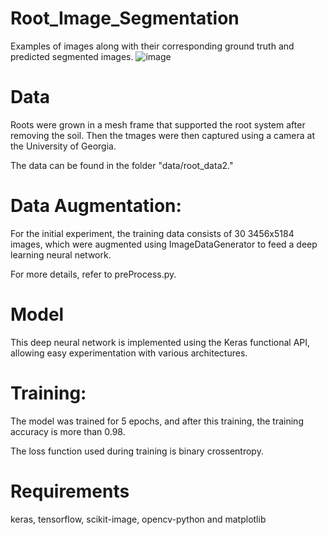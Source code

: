 # Root_Image_Segmentation 
Examples of images along with their corresponding ground truth and predicted segmented images.
![image](https://github.com/Computational-Plant-Science/Root_Image_Segmentation/assets/133724174/987f30db-9f33-45f1-8214-75c19554644b)

# Data
Roots were grown in a mesh frame that supported the root system after removing the soil. Then the tmages were then captured using a camera at the University of Georgia. 

The data can be found in the folder "data/root_data2."

# Data Augmentation:
For the initial experiment, the training data consists of 30 3456x5184 images, which were augmented using ImageDataGenerator to feed a deep learning neural network.

For more details, refer to preProcess.py.

# Model
This deep neural network is implemented using the Keras functional API, allowing easy experimentation with various architectures.

# Training:
The model was trained for 5 epochs, and after this training, the training accuracy is more than 0.98.

The loss function used during training is binary crossentropy. 

# Requirements
keras, tensorflow, scikit-image, opencv-python and matplotlib
